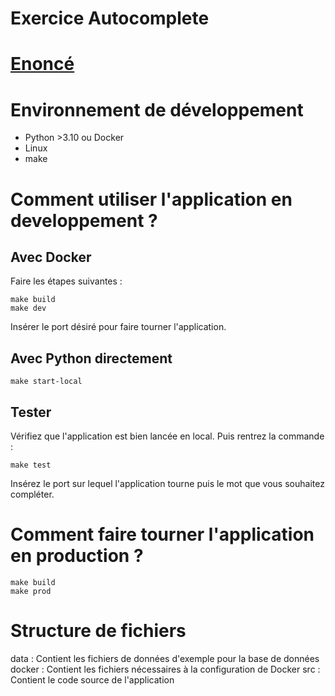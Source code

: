 # Exercice Autocomplete

# [Enoncé](ex001_autocomplete.pdf)

# Environnement de développement
- Python >3.10 ou Docker
- Linux
- make

# Comment utiliser l'application en developpement ?
## Avec Docker
Faire les étapes suivantes : 
```
make build
make dev
```
Insérer le port désiré pour faire tourner l'application.

## Avec Python directement
```
make start-local
```

## Tester
Vérifiez que l'application est bien lancée en local. Puis rentrez la commande :
```
make test
```
Insérez le port sur lequel l'application tourne puis le mot que vous souhaitez compléter.

# Comment faire tourner l'application en production ?
```
make build
make prod
```

# Structure de fichiers

data : Contient les fichiers de données d'exemple pour la base de données 
docker : Contient les fichiers nécessaires à la configuration de Docker
src : Contient le code source de l'application
